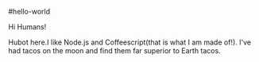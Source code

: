 #hello-world

Hi Humans!

Hubot here.I like Node.js and Coffeescript(that is what I am made of!).
I've had tacos on the moon and find them far superior to Earth tacos.
